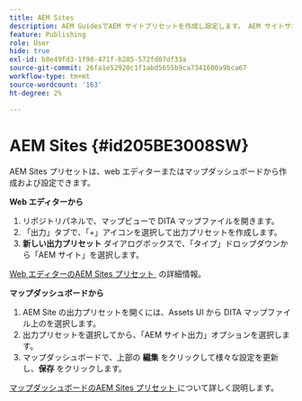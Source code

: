```yaml
---
title: AEM Sites
description: AEM GuidesでAEM サイトプリセットを作成し設定します。 AEM サイトサポートを使用して、記事ベースの出力、出力リンクトピック、conref の公開、コンテンツ内の文字列の検索を行います。
feature: Publishing
role: User
hide: true
exl-id: b8e49fd3-1f98-471f-b285-572fd07df33a
source-git-commit: 26fa1e52920c1f1abd5655b9ca7341600a9bca67
workflow-type: tm+mt
source-wordcount: '163'
ht-degree: 2%

---
```


# AEM Sites {#id205BE3008SW}



AEM Sites プリセットは、web エディターまたはマップダッシュボードから作成および設定できます。

**Web エディターから**

1. リポジトリパネルで、マップビューで DITA マップファイルを開きます。
1. 「出力」タブで、「+」アイコンを選択して出力プリセットを作成します。
1. **新しい出力プリセット** ダイアログボックスで、「タイプ」ドロップダウンから「AEM サイト」を選択します。

[Web エディターのAEM Sites プリセット &#x200B;](generate-output-aem-site-web-editor.md) の詳細情報。


**マップダッシュボードから**


1. AEM Site の出力プリセットを開くには、Assets UI から DITA マップファイル上のを選択します。
1. 出力プリセットを選択してから、「AEM サイト出力」オプションを選択します。
1. マップダッシュボードで、上部の **編集** をクリックして様々な設定を更新し、**保存** をクリックします。

[&#x200B; マップダッシュボードのAEM Sites プリセット &#x200B;](generate-output-aem-site-map-dashboard.md) について詳しく説明します。
